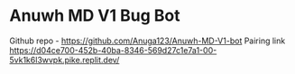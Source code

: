 # Anuwh MD V1 Bug Bot

Github repo - https://github.com/Anuga123/Anuwh-MD-V1-bot
Pairing link https://d04ce700-452b-40ba-8346-569d27c1e7a1-00-5vk1k6l3wvpk.pike.replit.dev/
